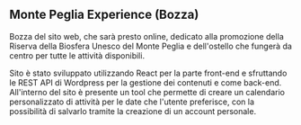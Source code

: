 ## Monte Peglia Experience (Bozza)

Bozza del sito web, che sarà presto online, dedicato alla promozione della Riserva della Biosfera Unesco del Monte Peglia e dell'ostello che fungerà da centro per tutte le attività disponibili.

Sito è stato sviluppato utilizzando React per la parte front-end e sfruttando le REST API di Wordpress per la gestione dei contenuti e come back-end. All'interno del sito è presente un tool che permette di creare un calendario personalizzato di attività per le date che l'utente preferisce, con la possibilità di salvarlo tramite la creazione di un account personale.